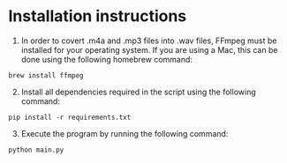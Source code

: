 # Installation instructions

1) In order to covert .m4a and .mp3 files into .wav files, FFmpeg must be installed for your operating system. If you are using a Mac, this can be done using the following homebrew command:

`brew install ffmpeg`

2) Install all dependencies required in the script using the following command:

`pip install -r requirements.txt`

3) Execute the program by running the following command:

`python main.py`